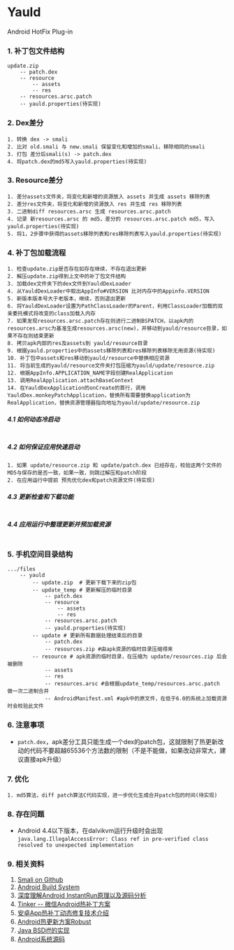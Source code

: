 # Yauld
Android HotFix Plug-in

### 1. 补丁包文件结构 
```
update.zip
	-- patch.dex
	-- resource
		-- assets
		-- res
	-- resources.arsc.patch
	-- yauld.properties(待实现)
```

### 2. Dex差分
```
1. 转换 dex -> smali
2. 比对 old.smali 与 new.smali 保留变化和增加的smali，移除相同的smali
3. 打包 差分后smali(s) -> patch.dex
4. 将patch.dex的md5写入yauld.properties(待实现)
```

### 3. Resource差分
```
1. 差分assets文件夹，将变化和新增的资源放入 assets 并生成 assets 移除列表
2. 差分res文件夹，将变化和新增的资源放入 res 并生成 res 移除列表
3. 二进制diff resources.arsc 生成 resources.arsc.patch
4. 记录 新resources.arsc 的 md5，差分的 resources.arsc.patch md5，写入yauld.properties(待实现)
5. 将1，2步骤中获得的assets移除列表和res移除列表写入yauld.properties(待实现)
```

### 4. 补丁包加载流程
```
1. 检查update.zip是否存在如存在继续，不存在退出更新
2. 解压update.zip得到上文中的补丁包文件结构
3. 加载dex文件夹下的dex文件到YauldDexLoader
4. 从YauldDexLoader中取出AppInfo#VERSION 比对内存中的Appinfo.VERSION
5. 新版本版本号大于老版本，继续，否则退出更新
6. 将YauldDexLoader设置为PathClassLoader的Parent，利用ClassLoader加载的双亲委托模式将改变的class加载入内存
7. 如果发现resources.arsc.patch存在则进行二进制BSPATCH，以apk内的resources.arsc为基准生成resources.arsc(new)，并移动到yauld/resource目录，如果不存在则结束更新
8. 拷贝apk内部的res及assets到 yauld/resource目录
9. 根据yauld.properties中的assets移除列表和res移除列表移除无用资源(待实现)
10. 补丁包中assets和res移动到yauld/resource中替换相应资源
11. 将当前生成的yauld/resource文件夹打包压缩为yauld/update/resource.zip
12. 根据AppInfo.APPLICATION_NAME字段创建RealApplication
13. 调用RealApplication.attachBaseContext
14. 在YauldDexApplication的onCreate的首行，调用YauldDex.monkeyPatchApplication，替换所有需要替换application为RealApplication，替换资源管理器指向地址为yauld/update/resource.zip
```
##### 4.1 如何动态冷启动

``` 

```

##### 4.2 如何保证应用快速启动
```
1. 如果 update/resource.zip 和 update/patch.dex 已经存在，校验这两个文件的MD5与保存的是否一致，如果一致，则跳过解压和patch阶段
2. 在应用运行中提前 预先优化dex和patch资源文件(待实现)
```
##### 4.3 更新检查和下载功能
```

```
##### 4.4 应用运行中整理更新并预加载资源
```

```
### 5. 手机空间目录结构

```
.../files
	-- yauld
		-- update.zip  # 更新下载下来的zip包
		-- update_temp # 更新解压的临时目录
        	-- patch.dex
            -- resource
                -- assets
                -- res
            -- resources.arsc.patch
            -- yauld.properties(待实现)
		-- update # 更新所有数据处理结束后的目录
			-- patch.dex
			-- resources.zip #由apk资源的临时目录压缩得来
		-- resource # apk资源的临时目录，在压缩为 update/resources.zip 后会被删除
			-- assets
			-- res
			-- resources.arsc #会根据update_temp/resources.arsc.patch 做一次二进制合并
			-- AndroidManifest.xml #apk中的原文件，在低于6.0的系统上加载资源时会校验此文件
```

### 6. 注意事项

* `patch.dex`，apk差分工具只能生成一个dex的patch包，这就限制了热更新改动的代码不要超越65536个方法数的限制（不是不能做，如果改动非常大，建议直接apk升级）

### 7. 优化

```
1. md5算法，diff patch算法C代码实现，进一步优化生成合并patch包的时间(待实现)
```

### 8. 存在问题

* Android 4.4以下版本，在dalvikvm运行升级时会出现`java.lang.IllegalAccessError: Class ref in pre-verified class resolved to unexpected implementation`

### 9. 相关资料

1. [Smali on Github](https://github.com/JesusFreke/smali/wiki)
2. [Android Build System](https://ejf.io/android/build_system/)
3. [深度理解Android InstantRun原理以及源码分析](http://blog.csdn.net/nupt123456789/article/details/51828701)
4. [Tinker -- 微信Android热补丁方案](https://github.com/Tencent/tinker/wiki)
5. [安卓App热补丁动态修复技术介绍](https://mp.weixin.qq.com/s?__biz=MzI1MTA1MzM2Nw==&mid=400118620&idx=1&sn=b4fdd5055731290eef12ad0d17f39d4a)
6. [Android热更新方案Robust](http://tech.meituan.com/android_robust.html)
7. [Java BSDiff的实现](https://github.com/eclipse/rt.equinox.p2/tree/master/bundles/ie.wombat.jbdiff)
8. [Android系统源码](http://androidxref.com/)